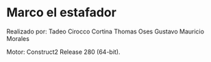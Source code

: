 # Marco el estafador

Realizado por:
  Tadeo Cirocco Cortina
  Thomas Oses
  Gustavo Mauricio Morales
  

Motor: Construct2 Release 280 (64-bit).
